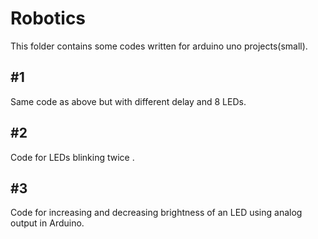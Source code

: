 # Robotics
This folder contains some codes written for arduino uno  projects(small).

#1
---------------------------------------------------- 
Same code as above but with different delay and 8 LEDs.

#2
----------------------------------------------------
Code for LEDs blinking twice .

#3
----------------------------------------------------
Code for increasing and decreasing brightness of an  LED using analog output in Arduino.
